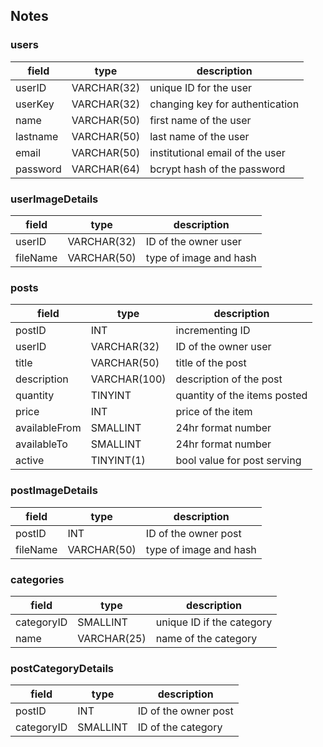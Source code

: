 ## Notes



### users

|field|type|description|
|-----|-----|-----|
|userID|VARCHAR(32)|unique ID for the user|
|userKey|VARCHAR(32)|changing key for authentication|
|name|VARCHAR(50)|first name of the user|
|lastname|VARCHAR(50)|last name of the user|
|email|VARCHAR(50)|institutional email of the user|
|password|VARCHAR(64)|bcrypt hash of the password|

### userImageDetails

|field|type|description|
|-----|-----|-----|
|userID|VARCHAR(32)|ID of the owner user|
|fileName|VARCHAR(50)|type of image and hash|

### posts

|field|type|description|
|-----|-----|-----|
postID|INT|incrementing ID|
userID|VARCHAR(32)|ID of the owner user|
title|VARCHAR(50)|title of the post|
description|VARCHAR(100)|description of the post|
quantity|TINYINT|quantity of the items posted|
price|INT|price of the item|
availableFrom|SMALLINT|24hr format number|
availableTo|SMALLINT|24hr format number|
active|TINYINT(1)|bool value for post serving|

### postImageDetails

|field|type|description|
|-----|-----|-----|
|postID|INT|ID of the owner post|
|fileName|VARCHAR(50)|type of image and hash|


### categories

|field|type|description|
|-----|-----|-----|
categoryID|SMALLINT|unique ID if the category|
name|VARCHAR(25)|name of the category|

### postCategoryDetails

|field|type|description|
|-----|-----|-----|
postID|INT|ID of the owner post|
categoryID|SMALLINT|ID of the category|